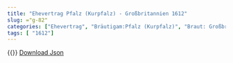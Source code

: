 ```yaml
---
title: "Ehevertrag Pfalz (Kurpfalz) - Großbritannien 1612"
slug: ="g-82"
categories: ["Ehevertrag", "Bräutigam:Pfalz (Kurpfalz)", "Braut: Großbritannien", "Eheschließung vollzogen?:Ja", "verschiedenkonfessionelle Ehe?:Ja", "Dynastie Bräutigam:Wittelsbach (Pfalz)", "Akteur Bräutigam:Wittelsbach (Pfalz)", "Akteur Braut:Stuart", "Textbezug?:nein", "Ständisch?:nein", "Ratifikation?:ja", "Sonstiges?:ja", "Bräutigam:Pfalz (Kurpfalz)", "Braut: Großbritannien"]
tags: [ "1612"]
---
```

<!--more-->
{{<v48>}}
[Download Json](/vertraege/vertrag-82.json)